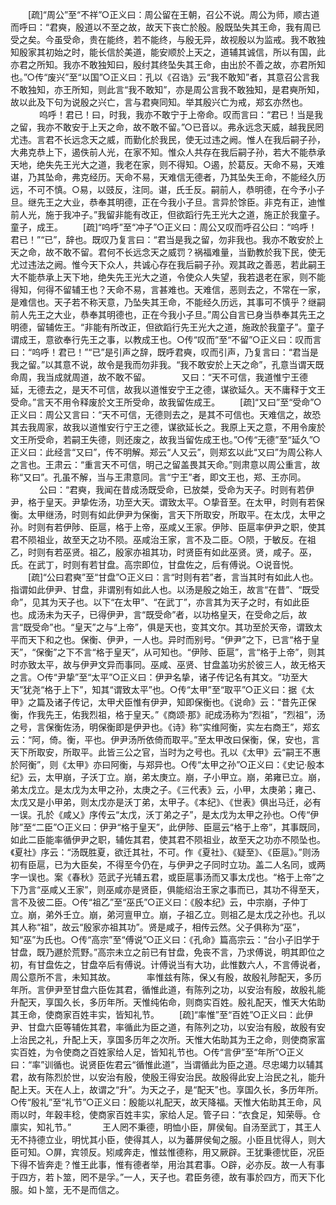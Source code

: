 <!-- { "loadSidebar": true } -->
　　[疏]“周公”至“不祥”○正义曰：周公留在王朝，召公不说。周公为师，顺古道而呼曰：“君奭，殷道以不至之故，故天下丧亡於殷。殷既坠失其王命，我有周已受之矣。今虽受命，贵在能终，若不能终，与殷无异，故视殷以为监戒。我不敢独知殷家其初始之时，能长信於美道，能安顺於上天之，道辅其诚信，所以有国，此亦君之所知。我亦不敢独知曰，殷纣其终坠失其王命，由出於不善之故，亦君所知也。”○传“废兴”至“以国”○正义曰：孔以《召诰》云“我不敢知”者，其意召公言我不敢独知，亦王所知，则此言“我不敢知”，亦是周公言我不敢独知，是君奭所知，故以此及下句为说殷之兴亡，言与君奭同知。举其殷兴亡为戒，郑玄亦然也。
　
　　呜呼！君已！曰，时我，我亦不敢宁于上帝命。叹而言曰：“君已！当是我之留，我亦不敢安于上天之命，故不敢不留。”○已音以。弗永远念天威，越我民罔尤违。言君不长远念天之威，而勤化於我民，使无过违之阙。惟人在我后嗣子孙，大弗克恭上下，遏佚前人光，在家不知。惟众人共存在我后嗣子孙，若大不能恭承天地，绝失先王光大之道，我老在家，则不得知。○遏，於葛反。天命不易，天难谌，乃其坠命，弗克经历。天命不易，天难信无德者，乃其坠失王命，不能经久历远，不可不慎。○易，以豉反，注同。谌，氏壬反。嗣前人，恭明德，在今予小子旦。继先王之大业，恭奉其明德，正在今我小子旦。言异於馀臣。非克有正，迪惟前人光，施于我冲子。”我留非能有改正，但欲蹈行先王光大之道，施正於我童子。童子，成王。 
　　[疏]“呜呼”至“冲子”○正义曰：周公又叹而呼召公曰：“呜呼！君已！”“已”，辞也。既叹乃复言曰：“君当是我之留，勿非我也。我亦不敢安於上天之命，故不敢不留。君何不长远念天之威罚？祸福难量，当勤教於我下民，使无尤过违法之阙。惟今天下众人，共诚心存在我后嗣子孙。观其政之善恶，若此嗣王大不能恭承上天下地，绝失先王光大之道，令使众人失望，我若退老在家，则不能得知，何得不留辅王也？天命不易，言甚难也。天难信，恶则去之，不常在一家，是难信也。天子若不称天意，乃坠失其王命，不能经久历远，其事可不慎乎？继嗣前人先王之大业，恭奉其明德也，正在今我小子旦。”周公自言已身当恭奉其先王之明德，留辅佐王。“非能有所改正，但欲蹈行先王光大之道，施政於我童子”。童子谓成王，意欲奉行先王之事，以教成王也。○传“叹而”至“不留”○正义曰：叹而言曰：“呜呼！君已！”“已”是引声之辞，既呼君奭，叹而引声，乃复言曰：“君当是我之留。”以其意不说，故令是我而勿非我。“我不敢安於上天之命”，孔意当谓天既命周，我当成就周道，故不敢不留。
　
　　又曰：“天不可信，我道惟宁王德延，无德去之，是天不可信，故我以道惟安宁王之德，谋欲延久。天不庸释于文王受命。”言天不用令释废於文王所受命，故我留佐成王。 
　　[疏]“又曰”至“受命”○正义曰：周公又言曰：“天不可信，无德则去之，是其不可信也。天难信之，故恐其去我周家，故我以道惟安行宁王之德，谋欲延长之。我原上天之意，不用令废於文王所受命，若嗣王失德，则还废之，故我当留佐成王也。”○传“无德”至“延久”○正义曰：此经言“又曰”，传不明解。郑云“人又云”，则郑玄以此“又曰”为周公称人之言也。王肃云：“重言天不可信，明己之留盖畏其天命。”则肃意以周公重言，故称“又曰”。孔虽不解，当与王肃意同。言“宁王”者，即文王也，郑、王亦同。
　
　　公曰：“君奭，我闻在昔成汤既受命，已放桀，受命为天子。时则有若伊尹，格于皇天。尹挚佐汤，功至大天。谓致太平。○挚音至。在太甲，时则有若保衡。太甲继汤，时则有如此伊尹为保衡，言天下所取安，所取平。在太戊，太甲之孙。时则有若伊陟、臣扈，格于上帝，巫咸乂王家。伊陟、臣扈率伊尹之职，使其君不陨祖业，故至天之功不陨。巫咸治王家，言不及二臣。○陨，于敏反。在祖乙，时则有若巫贤。祖乙，殷家亦祖其功，时贤臣有如此巫贤。贤，咸子。巫，氏。在武丁，时则有若甘盘。高宗即位，甘盘佐之，后有傅说。○说音悦。 
　　[疏]“公曰君奭”至“甘盘”○正义曰：言“时则有若”者，言当其时有如此人也。指谓如此伊尹、甘盘，非谓别有如此人也。以汤是殷之始王，故言“在昔”、“既受命”，见其为天子也。以下“在太甲”、“在武丁”，亦言其为天子之时，有如此臣也。成汤未为天子，已得伊尹，言“既受命”者，以功格皇天，在受命之后，故言“既受命”也。“皇天”之与“上帝”，俱是天也，变其文尔。其功至於天帝，谓致太平而天下和之也。保衡、伊尹，一人也。异时而别号。“伊尹”之下，已言“格于皇天”，“保衡”之下不言“格于皇天”，从可知也。“伊陟、臣扈”，言“格于上帝”，则其时亦致太平，故与伊尹文异而事同。巫咸、巫贤、甘盘盖功劣於彼三人，故无格天之言。○传“尹挚”至“太平”○正义曰：伊尹名挚，诸子传记名有其文。“功至大天”犹尧“格于上下”，知其“谓致太平”也。○传“太甲”至“取平”○正义曰：据《太甲》之篇及诸子传记，太甲犬臣惟有伊尹，知即保衡也。《说命》云：“昔先正保衡，作我先王，佑我烈祖，格于皇天。”《商颂·那》祀成汤称为“烈祖”，“烈祖”，汤之号，言保衡佐汤，明保衡即是伊尹也。《诗》称“实维阿衡，实左右商王”，郑玄云：“阿，倚。衡，平也。伊尹汤所依倚而取平。”至太甲改曰保衡，保，安也，言天下所取安，所取平。此皆三公之官，当时为之号也。孔以《太甲》云“嗣王不惠於阿衡”，则《太甲》亦曰阿衡，与郑异也。○传“太甲之孙”○正义曰：《史记·殷本纪》云，太甲崩，子沃丁立。崩，弟太庚立。崩，子小甲立。崩，弟雍已立。崩，弟太戊立。是太戊为太甲之孙，太庚之子。《三代表》云，小甲，太庚弟；雍己、太戊又是小甲弟，则太戊亦是沃丁弟，太甲子。《本纪》、《世表》俱出马迁，必有一误。孔於《咸乂》序传云“太戊，沃丁弟之子”，是太戊为太甲之孙也。○传“伊陟”至“二臣”○正义曰：伊尹“格于皇天”，此伊陟、臣扈云“格于上帝”，其事既同，如此二臣能率循伊尹之职，辅佐其君，使其君不陨祖业，故至天之功亦不陨坠也。《夏社》序云：“汤既胜夏，欲迁其社，不可。作《夏社》、《疑至》、《臣扈》。”则汤初有臣扈，已为大臣矣，不得至今仍在，与伊尹之子同时立功。盖二人名同，或两字一误也。案《春秋》范武子光辅五君，或臣扈事汤而又事太戊也。“格于上帝”之下乃言“巫咸乂王家”，则巫咸亦是贤臣，俱能绍治王家之事而已，其功不得至天，言不及彼二臣。○传“祖乙”至“巫氏”○正义曰：《殷本纪》云，中宗崩，子仲丁立。崩，弟外壬立。崩，弟河亶甲立。崩，子祖乙立。则祖乙是太戊之孙也。孔以其人称“祖”，故云“殷家亦祖其功”。贤是咸子，相传云然。父子俱称为“巫”，知“巫”为氏也。○传“高宗”至“傅说”○正义曰：《孔命》篇高宗云：“台小子旧学于甘盘，既乃遯於荒野。”高宗未立之前已有甘盘，免丧不言，乃求傅说，明其即位之初，有甘盘佐之，甘盘卒后有傅说。计傅说当有大功，此惟数六人，不言傅说者，周公意所不言，未知其故。
　
　　率惟兹有陈，保乂有殷，故殷礼陟配天，多历年所。言伊尹至甘盘六臣佐其君，循惟此道，有陈列之功，以安治有殷，故殷礼能升配天，享国久长，多历年所。天惟纯佑命，则商实百姓。殷礼配天，惟天大佑助其王命，使商家百姓丰实，皆知礼节。 
　　[疏]“率惟”至“百姓”○正义曰：此伊尹、甘盘六臣等辅佐其君，率循此为臣之道，有陈列之功，以安治有殷，故殷有安上治民之礼，升配上天，享国多历年之次所。天惟大佑助其为王之命，则使商家富实百姓，为令使商之百姓家给人足，皆知礼节也。○传“言伊”至“年所”○正义曰：“率”训循也。说贤臣佐君云“循惟此道”，当谓循此为臣之道。尽忠竭力以辅其君，故有陈烈於世，以安治有殷，使殷王得安治民。故殷得此安上治民之礼，能升配上天。天在人上，故谓之“升”。为天之子，是“配天”也。享国久长，多历年所。○传“殷礼”至“礼节”○正义曰：殷能以礼配天，故天降福。天惟大佑助其王命，风雨以时，年穀丰稔，使商家百姓丰实，家给人足。管子曰：“衣食足，知荣辱。仓廪实，知礼节。”
　
　　王人罔不秉德，明恤小臣，屏侯甸。自汤至武丁，其王人无不持德立业，明忧其小臣，使得其人，以为蕃屏侯甸之服。小臣且忧得人，则大臣可知。○屏，宾领反。矧咸奔走，惟兹惟德称，用又厥辟。王犹秉德忧臣，况臣下得不皆奔走？惟王此事，惟有德者举，用治其君事。○辟，必亦反。故一人有事于四方，若卜筮，罔不是孚。”一人，天子也。君臣务德，故有事於四方，而天下化服。如卜筮，无不是而信之。 
